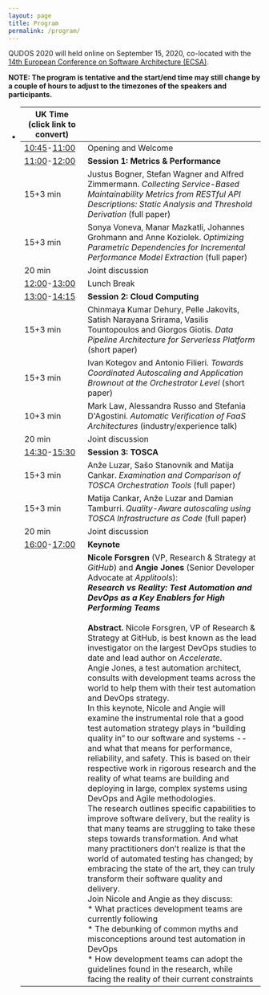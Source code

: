 ```yaml
---
layout: page
title: Program
permalink: /program/
---
```


QUDOS 2020 will held online on September 15, 2020, co-located with the [14th European Conference on Software Architecture (ECSA)](https://ecsa2020.disim.univaq.it/).

**NOTE: The program is tentative and the start/end time may still change by a couple of hours to adjust to the timezones of the speakers and  participants.**

- | UK Time (click link to convert)                              |                                                              |
  | ------------------------------------------------------------ | ------------------------------------------------------------ |
  | [10:45](https://www.thetimezoneconverter.com/?t=10%3A45%20am&tz=London&)-[11:00](https://www.thetimezoneconverter.com/?t=11%3A00%20am&tz=London&) | Opening and Welcome                                          |
  | [11:00](https://www.thetimezoneconverter.com/?t=11%3A00%20am&tz=London&)-[12:00](https://www.thetimezoneconverter.com/?t=12%3A00%20PM&tz=London&) | **Session 1: Metrics & Performance**                         |
  | 15+3 min                                                     | Justus Bogner, Stefan Wagner and Alfred Zimmermann. *Collecting Service-Based Maintainability Metrics from RESTful API Descriptions: Static Analysis and Threshold Derivation* (full paper) |
  | 15+3 min                                                     | Sonya Voneva, Manar Mazkatli, Johannes Grohmann and Anne Koziolek. *Optimizing Parametric Dependencies for Incremental Performance Model Extraction* (full paper) |
  | 20 min                                                       | Joint discussion                                             |
  | [12:00](https://www.thetimezoneconverter.com/?t=12%3A00%20PM&tz=London&)-[13:00](https://www.thetimezoneconverter.com/?t=1%3A00%20PM&tz=London&) | Lunch Break                                                  |
  | [13:00](https://www.thetimezoneconverter.com/?t=1%3A00%20PM&tz=London&)-[14:15](https://www.thetimezoneconverter.com/?t=2%3A15%20PM&tz=London&) | **Session 2: Cloud Computing**                               |
  | 15+3 min                                                     | Chinmaya Kumar Dehury, Pelle Jakovits, Satish Narayana Srirama, Vasilis Tountopoulos and Giorgos Giotis. *Data Pipeline Architecture for Serverless Platform* (short paper) |
  | 15+3 min                                                     | Ivan Kotegov and Antonio Filieri. *Towards Coordinated Autoscaling and Application Brownout at the Orchestrator Level* (short paper) |
  | 10+3 min                                                     | Mark Law, Alessandra Russo and Stefania D'Agostini. *Automatic Verification of FaaS Architectures* (industry/experience talk) |
  | 20 min                                                       | Joint discussion                                             |
  | [14:30](https://www.thetimezoneconverter.com/?t=2%3A30%20PM&tz=London&)-[15:30](https://www.thetimezoneconverter.com/?t=3%3A30%20PM&tz=London&) | **Session 3: TOSCA**                                         |
  | 15+3 min                                                     | Anže Luzar, Sašo Stanovnik and Matija Cankar. *Examination and Comparison of TOSCA Orchestration Tools* (full paper) |
  | 15+3 min                                                     | Matija Cankar, Anže Luzar and Damian Tamburri. *Quality-Aware autoscaling using TOSCA Infrastructure as Code* (full paper) |
  | 20 min                                                       | Joint discussion                                             |
  | [16:00](https://www.thetimezoneconverter.com/?t=4%3A00%20PM&tz=London&)-[17:00](https://www.thetimezoneconverter.com/?t=5%3A00%20PM&tz=London&) | **Keynote**                                                  |
  |                                                              | **Nicole Forsgren** (VP, Research & Strategy at *GitHub*) and **Angie Jones** (Senior Developer Advocate at *Applitools*): <br />***Research vs Reality: Test Automation and DevOps as a Key Enablers for High Performing Teams***<br /><br />**Abstract.** Nicole Forsgren, VP of Research & Strategy at GitHub, is best known as the lead investigator on the largest DevOps studies to date and lead author on *Accelerate*.<br />Angie Jones, a test automation architect, consults with development teams  across the world to help them with their test automation and DevOps  strategy.<br />In  this keynote, Nicole and Angie will examine the instrumental role that a good test automation strategy plays in “building quality in” to our  software and systems -- and what that means for performance, reliability, and safety. This is based on their  respective work in rigorous research and the reality of what teams are  building and deploying in large, complex systems using DevOps and Agile  methodologies.<br />The  research outlines specific capabilities to improve software delivery,  but the reality is that many teams are struggling to take these steps  towards transformation. And what many practitioners don’t realize is that the world of automated testing has  changed; by embracing the state of the art, they can truly transform  their software quality and delivery.<br />Join Nicole and Angie as they discuss:<br />* What practices development teams are currently following<br />* The debunking of common myths and misconceptions around test automation in DevOps<br />* How development teams can adopt the guidelines found in the research, while facing the reality of their current constraints |
